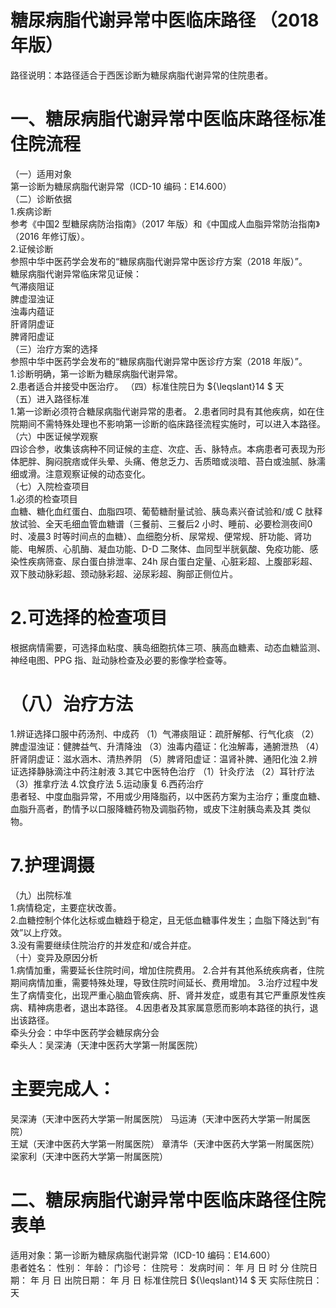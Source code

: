 # 糖尿病脂代谢异常中医临床路径 （2018 年版）  
路径说明：本路径适合于西医诊断为糖尿病脂代谢异常的住院患者。  
# 一、糖尿病脂代谢异常中医临床路径标准住院流程  
（一）适用对象  
第一诊断为糖尿病脂代谢异常（ICD-10 编码：E14.600）  
（二）诊断依据  
1.疾病诊断  
参考《中国2 型糖尿病防治指南》（2017 年版）和《中国成人血脂异常防治指南》（2016 年修订版）。  
2.证候诊断  
参照中华中医药学会发布的“糖尿病脂代谢异常中医诊疗方案（2018 年版）”。  
糖尿病脂代谢异常临床常见证候：  
气滞痰阻证  
脾虚湿浊证  
浊毒内蕴证  
肝肾阴虚证  
脾肾阳虚证  
（三）治疗方案的选择  
参照中华中医药学会发布的“糖尿病脂代谢异常中医诊疗方案（2018 年版）”。  
1.诊断明确，第一诊断为糖尿病脂代谢异常。  
2.患者适合并接受中医治疗。 （四）标准住院日为 ${\leqslant}14 $ 天  
（五）进入路径标准  
1.第一诊断必须符合糖尿病脂代谢异常的患者。 2.患者同时具有其他疾病，如在住院期间不需特殊处理也不影响第一诊断的临床路径流程实施时，可以进入本路径。  
（六）中医证候学观察  
四诊合参，收集该病种不同证候的主症、次症、舌、脉特点。本病患者可表现为形体肥胖、胸闷脘痞或伴头晕、头痛、倦怠乏力、舌质暗或淡暗、苔白或浊腻、脉濡细或滑。注意观察证候的动态变化。  
（七）入院检查项目  
1.必须的检查项目  
血糖、糖化血红蛋白、血脂四项、葡萄糖耐量试验、胰岛素兴奋试验和/或 C 肽释放试验、全天毛细血管血糖谱（三餐前、三餐后2 小时、睡前、必要检测夜间0 时、凌晨3 时等时间点的血糖）、血细胞分析、尿常规、便常规、肝功能、肾功能、电解质、心肌酶、凝血功能、D-D 二聚体、血同型半胱氨酸、免疫功能、感染性疾病筛查、尿白蛋白排泄率、24h 尿白蛋白定量、心脏彩超、上腹部彩超、双下肢动脉彩超、颈动脉彩超、泌尿彩超、胸部正侧位片。  
# 2.可选择的检查项目  
根据病情需要，可选择血粘度、胰岛细胞抗体三项、胰高血糖素、动态血糖监测、神经电图、PPG 指、趾动脉检查及必要的影像学检查等。  
# （八）治疗方法  
1.辨证选择口服中药汤剂、中成药 （1）气滞痰阻证：疏肝解郁、行气化痰  （2）脾虚湿浊证：健脾益气、升清降浊  （3）浊毒内蕴证：化浊解毒，通腑泄热 （4）肝肾阴虚证：滋水涵木、清热养阴 （5）脾肾阳虚证：温肾补脾、通阳化浊 2.辨证选择静脉滴注中药注射液  3.其它中医特色治疗 （1）针灸疗法 （2）耳针疗法 （3）推拿疗法 4.饮食疗法 5.运动康复 6.西药治疗  
患者轻、中度血脂异常，不用或少用降脂药，以中医药方案为主治疗；重度血糖、血脂升高者，酌情予以口服降糖药物及调脂药物，或皮下注射胰岛素及其 类似物。  
# 7.护理调摄  
（九）出院标准  
1.病情稳定，主要症状改善。  
2.血糖控制个体化达标或血糖趋于稳定，且无低血糖事件发生；血脂下降达到“有效”以上疗效。  
3.没有需要继续住院治疗的并发症和/或合并症。  
（十）变异及原因分析  
1.病情加重，需要延长住院时间，增加住院费用。 2.合并有其他系统疾病者，住院期间病情加重，需要特殊处理，导致住院时间延长、费用增加。 3.治疗过程中发生了病情变化，出现严重心脑血管疾病、肝、肾并发症，或患有其它严重原发性疾病、精神病患者，退出本路径。 4.因患者及其家属意愿而影响本路径的执行，退出该路径。  
牵头分会：中华中医药学会糖尿病分会  
牵头人：吴深涛（天津中医药大学第一附属医院）  
# 主要完成人：  
吴深涛（天津中医药大学第一附属医院） 马运涛（天津中医药大学第一附属医院）  
王斌（天津中医药大学第一附属医院） 章清华（天津中医药大学第一附属医院）     梁家利（天津中医药大学第一附属医院）  
# 二、糖尿病脂代谢异常中医临床路径住院表单  
适用对象：第一诊断为糖尿病脂代谢异常（ICD-10 编码：E14.600）  
患者姓名：          性别：    年龄：    门诊号：         住院号：            发病时间：   年  月  日  时  分  住院日期：   年  月  日 出院日期：   年  月   日 标准住院日 ${\leqslant}14 $ 天                实际住院日：    天  